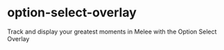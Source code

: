 # option-select-overlay
Track and display your greatest moments in Melee with the Option Select Overlay
